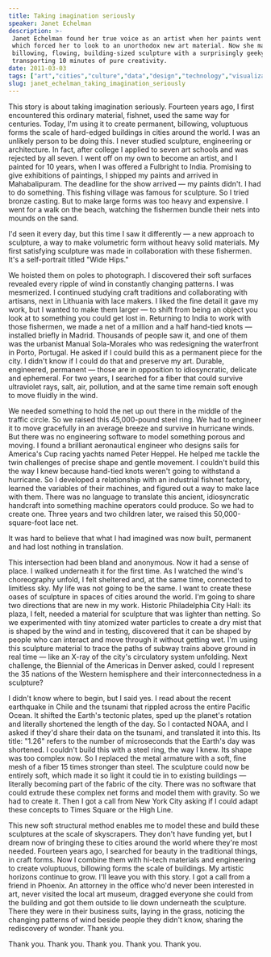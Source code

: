 ```yaml
---
title: Taking imagination seriously
speaker: Janet Echelman
description: >-
 Janet Echelman found her true voice as an artist when her paints went missing --
 which forced her to look to an unorthodox new art material. Now she makes
 billowing, flowing, building-sized sculpture with a surprisingly geeky edge. A
 transporting 10 minutes of pure creativity.
date: 2011-03-03
tags: ["art","cities","culture","data","design","technology","visualizations"]
slug: janet_echelman_taking_imagination_seriously
---
```


This story is about taking imagination seriously. Fourteen years ago, I first encountered
this ordinary material, fishnet, used the same way for centuries. Today, I'm using it to
create permanent, billowing, voluptuous forms the scale of hard-edged buildings in cities
around the world. I was an unlikely person to be doing this. I never studied sculpture,
engineering or architecture. In fact, after college I applied to seven art schools and was
rejected by all seven. I went off on my own to become an artist, and I painted for 10
years, when I was offered a Fulbright to India. Promising to give exhibitions of
paintings, I shipped my paints and arrived in Mahabalipuram. The deadline for the show
arrived — my paints didn't. I had to do something. This fishing village was famous for
sculpture. So I tried bronze casting. But to make large forms was too heavy and expensive.
I went for a walk on the beach, watching the fishermen bundle their nets into mounds on
the sand.

I'd seen it every day, but this time I saw it differently — a new approach to sculpture, a
way to make volumetric form without heavy solid materials. My first satisfying sculpture
was made in collaboration with these fishermen. It's a self-portrait titled "Wide Hips."

We hoisted them on poles to photograph. I discovered their soft surfaces revealed every
ripple of wind in constantly changing patterns. I was mesmerized. I continued studying
craft traditions and collaborating with artisans, next in Lithuania with lace makers. I
liked the fine detail it gave my work, but I wanted to make them larger — to shift from
being an object you look at to something you could get lost in. Returning to India to work
with those fishermen, we made a net of a million and a half hand-tied knots — installed
briefly in Madrid. Thousands of people saw it, and one of them was the urbanist Manual
Sola-Morales who was redesigning the waterfront in Porto, Portugal. He asked if I could
build this as a permanent piece for the city. I didn't know if I could do that and
preserve my art. Durable, engineered, permanent — those are in opposition to
idiosyncratic, delicate and ephemeral. For two years, I searched for a fiber that could
survive ultraviolet rays, salt, air, pollution, and at the same time remain soft enough to
move fluidly in the wind.

We needed something to hold the net up out there in the middle of the traffic circle. So
we raised this 45,000-pound steel ring. We had to engineer it to move gracefully in an
average breeze and survive in hurricane winds. But there was no engineering software to
model something porous and moving. I found a brilliant aeronautical engineer who designs
sails for America's Cup racing yachts named Peter Heppel. He helped me tackle the twin
challenges of precise shape and gentle movement. I couldn't build this the way I knew
because hand-tied knots weren't going to withstand a hurricane. So I developed a
relationship with an industrial fishnet factory, learned the variables of their machines,
and figured out a way to make lace with them. There was no language to translate this
ancient, idiosyncratic handcraft into something machine operators could produce. So we had
to create one. Three years and two children later, we raised this 50,000-square-foot lace
net.

It was hard to believe that what I had imagined was now built, permanent and had lost
nothing in translation.

This intersection had been bland and anonymous. Now it had a sense of place. I walked
underneath it for the first time. As I watched the wind's choreography unfold, I felt
sheltered and, at the same time, connected to limitless sky. My life was not going to be
the same. I want to create these oases of sculpture in spaces of cities around the world.
I'm going to share two directions that are new in my work. Historic Philadelphia City Hall:
its plaza, I felt, needed a material for sculpture that was lighter than netting. So we
experimented with tiny atomized water particles to create a dry mist that is shaped by the
wind and in testing, discovered that it can be shaped by people who can interact and move
through it without getting wet. I'm using this sculpture material to trace the paths of
subway trains above ground in real time — like an X-ray of the city's circulatory system
unfolding. Next challenge, the Biennial of the Americas in Denver asked, could I represent
the 35 nations of the Western hemisphere and their interconnectedness in a
sculpture?

I didn't know where to begin, but I said yes. I read about the recent earthquake in Chile
and the tsunami that rippled across the entire Pacific Ocean. It shifted the Earth's
tectonic plates, sped up the planet's rotation and literally shortened the length of the
day. So I contacted NOAA, and I asked if they'd share their data on the tsunami, and
translated it into this. Its title: "1.26" refers to the number of microseconds that the
Earth's day was shortened. I couldn't build this with a steel ring, the way I knew. Its
shape was too complex now. So I replaced the metal armature with a soft, fine mesh of a
fiber 15 times stronger than steel. The sculpture could now be entirely soft, which made
it so light it could tie in to existing buildings — literally becoming part of the fabric
of the city. There was no software that could extrude these complex net forms and model
them with gravity. So we had to create it. Then I got a call from New York City asking if I
could adapt these concepts to Times Square or the High Line.

This new soft structural method enables me to model these and build these sculptures at
the scale of skyscrapers. They don't have funding yet, but I dream now of bringing these
to cities around the world where they're most needed. Fourteen years ago, I searched for
beauty in the traditional things, in craft forms. Now I combine them with hi-tech
materials and engineering to create voluptuous, billowing forms the scale of buildings. My
artistic horizons continue to grow. I'll leave you with this story. I got a call from a
friend in Phoenix. An attorney in the office who'd never been interested in art, never
visited the local art museum, dragged everyone she could from the building and got them
outside to lie down underneath the sculpture. There they were in their business suits,
laying in the grass, noticing the changing patterns of wind beside people they didn't
know, sharing the rediscovery of wonder. Thank you.

Thank you. Thank you. Thank you. Thank you. Thank you.

<!--
ad_duration=3.33
event="TED2011"
external_start_time=0
has_talk_citation=0
intro_duration=11.82
is_subtitle_required="False"
is_talk_featured="True"
language="en"
language_swap="False"
native_language="en"
number_of_related_talks=6
number_of_speakers=1
number_of_subtitled_videos=35
number_of_tags=7
number_of_talk_download_languages=35
number_of_talk_more_resources=1
number_of_talk_recommendations=0
number_of_talks_take_actions=0
post_ad_duration=0.83
published_timestamp="2011-06-07 23:36:00"
recording_date="2011-03-03"
speaker_description="Artist"
speaker_is_published=1
speaker_name="Janet Echelman"
speaker_what_others_say="Matching artistic vision with technical innovation, Janet Echelman offers new ideas for public art."
talk_name="Taking imagination seriously"
talks_tags=["art","cities","culture","data","design","technology","visualizations"]
talks_take_action=[]
url_audio="https://download.ted.com/talks/JanetEchelman_2011.mp3?apikey=acme-roadrunner"
url_photo_speaker="https://pe.tedcdn.com/images/ted/1e00bfbbd6460b877720a50ffdf261c8f7ff5cde_254x191.jpg"
url_photo_talk="https://s3.amazonaws.com/talkstar-photos/uploads/cc7df1ee-c976-43fd-897e-d982193c8b22/JanetEchelman_2011-embed.jpg"
url_webpage="https://www.ted.com/talks/janet_echelman_taking_imagination_seriously"
video_type_name="TED Stage Talk"
-->